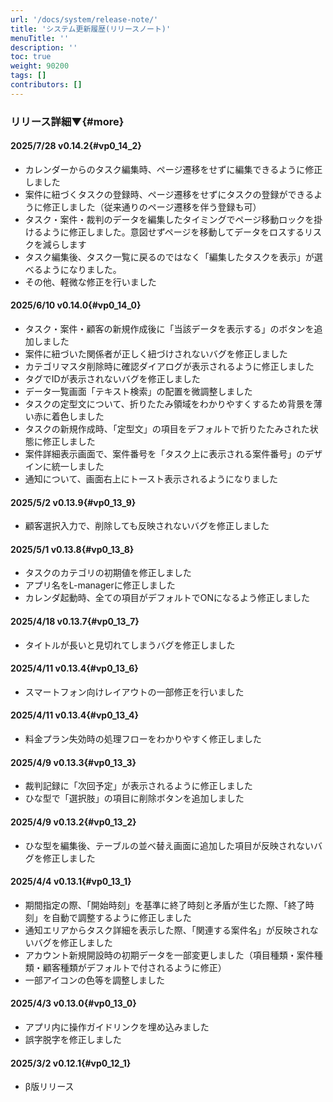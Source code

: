 ```yaml
---
url: '/docs/system/release-note/'
title: 'システム更新履歴(リリースノート)'
menuTitle: ''
description: ''
toc: true
weight: 90200
tags: []
contributors: []
---
```


### リリース詳細▼{#more}

#### 2025/7/28 v0.14.2{#vp0_14_2}

- カレンダーからのタスク編集時、ページ遷移をせずに編集できるように修正しました
- 案件に紐づくタスクの登録時、ページ遷移をせずにタスクの登録ができるように修正しました（従来通りのページ遷移を伴う登録も可）
- タスク・案件・裁判のデータを編集したタイミングでページ移動ロックを掛けるように修正しました。意図せずページを移動してデータをロスするリスクを減らします
- タスク編集後、タスク一覧に戻るのではなく「編集したタスクを表示」が選べるようになりました。
- その他、軽微な修正を行いました


#### 2025/6/10 v0.14.0{#vp0_14_0}

- タスク・案件・顧客の新規作成後に「当該データを表示する」のボタンを追加しました
- 案件に紐づいた関係者が正しく紐づけされないバグを修正しました
- カテゴリマスタ削除時に確認ダイアログが表示されるように修正しました
- タグでIDが表示されないバグを修正しました
- データ一覧画面「テキスト検索」の配置を微調整しました
- タスクの定型文について、折りたたみ領域をわかりやすくするため背景を薄い赤に着色しました
- タスクの新規作成時、「定型文」の項目をデフォルトで折りたたみされた状態に修正しました
- 案件詳細表示画面で、案件番号を「タスク上に表示される案件番号」のデザインに統一しました
- 通知について、画面右上にトースト表示されるようになりました




#### 2025/5/2 v0.13.9{#vp0_13_9}

- 顧客選択入力で、削除しても反映されないバグを修正しました

#### 2025/5/1 v0.13.8{#vp0_13_8}

- タスクのカテゴリの初期値を修正しました
- アプリ名をL-managerに修正しました
- カレンダ起動時、全ての項目がデフォルトでONになるよう修正しました

#### 2025/4/18 v0.13.7{#vp0_13_7}

- タイトルが長いと見切れてしまうバグを修正しました

#### 2025/4/11 v0.13.4{#vp0_13_6}

- スマートフォン向けレイアウトの一部修正を行いました

#### 2025/4/11 v0.13.4{#vp0_13_4}

- 料金プラン失効時の処理フローをわかりやすく修正しました

#### 2025/4/9 v0.13.3{#vp0_13_3}

- 裁判記録に「次回予定」が表示されるように修正しました
- ひな型で「選択肢」の項目に削除ボタンを追加しました

#### 2025/4/9 v0.13.2{#vp0_13_2}

- ひな型を編集後、テーブルの並べ替え画面に追加した項目が反映されないバグを修正しました

#### 2025/4/4 v0.13.1{#vp0_13_1}

- 期間指定の際、「開始時刻」を基準に終了時刻と矛盾が生じた際、「終了時刻」を自動で調整するように修正しました
- 通知エリアからタスク詳細を表示した際、「関連する案件名」が反映されないバグを修正しました
- アカウント新規開設時の初期データを一部変更しました（項目種類・案件種類・顧客種類がデフォルトで付されるように修正）
- 一部アイコンの色等を調整しました

#### 2025/4/3 v0.13.0{#vp0_13_0}

- アプリ内に操作ガイドリンクを埋め込みました
- 誤字脱字を修正しました

#### 2025/3/2 v0.12.1{#vp0_12_1}

- β版リリース
